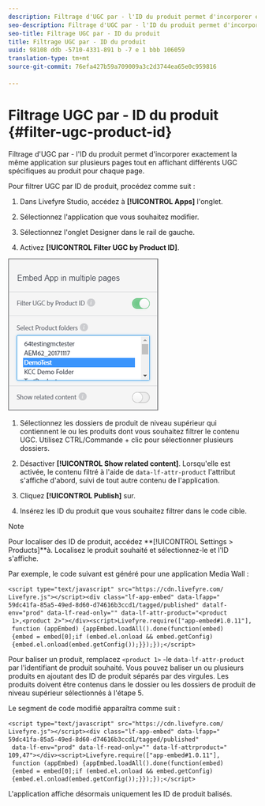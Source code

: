 ```yaml
---
description: Filtrage d'UGC par - l'ID du produit permet d'incorporer exactement la même application sur plusieurs pages tout en affichant différents UGC spécifiques au produit pour chaque page.
seo-description: Filtrage d'UGC par - l'ID du produit permet d'incorporer exactement la même application sur plusieurs pages tout en affichant différents UGC spécifiques au produit pour chaque page.
seo-title: Filtrage UGC par - ID du produit
title: Filtrage UGC par - ID du produit
uuid: 98108 ddb -5710-4331-891 b -7 e 1 bbb 106059
translation-type: tm+mt
source-git-commit: 76efa427b59a709009a3c2d3744ea65e0c959816

---
```



# Filtrage UGC par - ID du produit {#filter-ugc-product-id}

Filtrage d&#39;UGC par - l&#39;ID du produit permet d&#39;incorporer exactement la même application sur plusieurs pages tout en affichant différents UGC spécifiques au produit pour chaque page.

Pour filtrer UGC par ID de produit, procédez comme suit :

1. Dans Livefyre Studio, accédez à **[!UICONTROL Apps]** l&#39;onglet.

1. Sélectionnez l&#39;application que vous souhaitez modifier.

1. Sélectionnez l&#39;onglet Designer dans le rail de gauche.

1. Activez **[!UICONTROL Filter UGC by Product ID]**.

![](assets/filter-ugc-product-id.png)

1. Sélectionnez les dossiers de produit de niveau supérieur qui contiennent le ou les produits dont vous souhaitez filtrer le contenu UGC.
Utilisez CTRL/Commande + clic pour sélectionner plusieurs dossiers.

1. Désactiver **[!UICONTROL Show related content]**.
Lorsqu&#39;elle est activée, le contenu filtré à l&#39;aide de `data-lf-attr-product` l&#39;attribut s&#39;affiche d&#39;abord, suivi de tout autre contenu de l&#39;application.

1. Cliquez **[!UICONTROL Publish]** sur.

1. Insérez les ID du produit que vous souhaitez filtrer dans le code cible.

>[!NOTE]
>
>Pour localiser des ID de produit, accédez **[!UICONTROL Settings > Products]**à. Localisez le produit souhaité et sélectionnez-le et l&#39;ID s&#39;affiche.

Par exemple, le code suivant est généré pour une application Media Wall :

```
<script type="text/javascript" src="https://cdn.livefyre.com/
Livefyre.js"></script><div class="lf-app-embed" data-lfapp="
59dc41fa-85a5-49ed-8d60-d74616b3ccd1/tagged/published" datalf-
env="prod" data-lf-read-only="" data-lf-attr-product="<product
 1>,<product 2>"></div><script>Livefyre.require(["app-embed#1.0.11"],
 function (appEmbed) {appEmbed.loadAll().done(function(embed)
 {embed = embed[0];if (embed.el.onload && embed.getConfig)
 {embed.el.onload(embed.getConfig());}});});</script>
```

Pour baliser un produit, remplacez `<product 1>` -le `data-lf-attr-product` par l&#39;identifiant de produit souhaité. Vous pouvez baliser un ou plusieurs produits en ajoutant des ID de produit séparés par des virgules. Les produits doivent être contenus dans le dossier ou les dossiers de produit de niveau supérieur sélectionnés à l&#39;étape 5.

Le segment de code modifié apparaîtra comme suit :

```
<script type="text/javascript" src="https://cdn.livefyre.com/
Livefyre.js"></script><div class="lf-app-embed" data-lfapp="
59dc41fa-85a5-49ed-8d60-d74616b3ccd1/tagged/published"
 data-lf-env="prod" data-lf-read-only="" data-lf-attrproduct="
109,47"></div><script>Livefyre.require(["app-embed#1.0.11"],
 function (appEmbed) {appEmbed.loadAll().done(function(embed)
 {embed = embed[0];if (embed.el.onload && embed.getConfig)
 {embed.el.onload(embed.getConfig());}});});</script>
```

L&#39;application affiche désormais uniquement les ID de produit balisés.